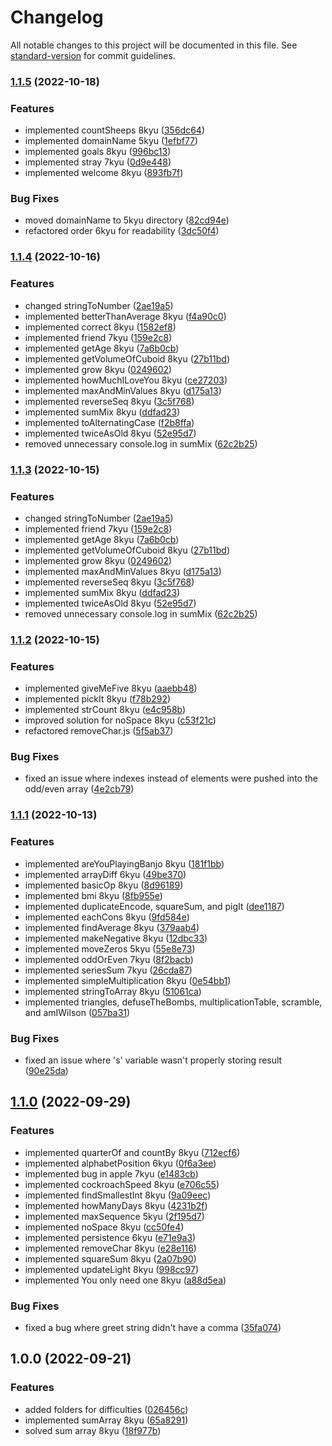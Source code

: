 # Changelog

All notable changes to this project will be documented in this file. See [standard-version](https://github.com/conventional-changelog/standard-version) for commit guidelines.

### [1.1.5](https://github.com/Operaismo/codewars.js/compare/v1.1.4...v1.1.5) (2022-10-18)


### Features

* implemented countSheeps 8kyu ([356dc64](https://github.com/Operaismo/codewars.js/commits/356dc64174983a16cf8f79288aff65e1e3c1fb88))
* implemented domainName 5kyu ([1efbf77](https://github.com/Operaismo/codewars.js/commits/1efbf775b40c06893c1adad237f94d95ec22dd6f))
* implemented goals 8kyu ([996bc13](https://github.com/Operaismo/codewars.js/commits/996bc130a6df875ef5106d9b520ad35fed05a24a))
* implemented stray 7kyu ([0d9e448](https://github.com/Operaismo/codewars.js/commits/0d9e448de8c3dd1489d060d3a9b9891c5eca52ed))
* implemented welcome 8kyu ([893fb7f](https://github.com/Operaismo/codewars.js/commits/893fb7fd7f3a573e664acd185071e6b083c42d25))


### Bug Fixes

* moved domainName to 5kyu directory ([82cd94e](https://github.com/Operaismo/codewars.js/commits/82cd94e48474d0e7a6da6f7e234bc919923f98bf))
* refactored order 6kyu for readability ([3dc50f4](https://github.com/Operaismo/codewars.js/commits/3dc50f4b68514eb7952563207c844a5b31d2dc24))

### [1.1.4](https://github.com/Operaismo/codewars.js/compare/v1.1.2...v1.1.4) (2022-10-16)


### Features

* changed stringToNumber ([2ae19a5](https://github.com/Operaismo/codewars.js/commits/2ae19a525791fedb35acdd29aa0d7f03022f70d4))
* implemented betterThanAverage 8kyu ([f4a90c0](https://github.com/Operaismo/codewars.js/commits/f4a90c04707666d0b30ca30ef3d9c176450a1209))
* implemented correct 8kyu ([1582ef8](https://github.com/Operaismo/codewars.js/commits/1582ef8fa94485dbc27b4b3b9d047fea27293d7c))
* implemented friend 7kyu ([159e2c8](https://github.com/Operaismo/codewars.js/commits/159e2c87a2cff660a5250aefaea2418984d8f821))
* implemented getAge 8kyu ([7a6b0cb](https://github.com/Operaismo/codewars.js/commits/7a6b0cb25f532f7e2f26044040c9da1fa1e1542c))
* implemented getVolumeOfCuboid 8kyu ([27b11bd](https://github.com/Operaismo/codewars.js/commits/27b11bdbf8d5cece92ca5ea9b5cc5da5ca326195))
* implemented grow 8kyu ([0249602](https://github.com/Operaismo/codewars.js/commits/0249602c35fce8b62b75030ae660532c8398f0af))
* implemented howMuchILoveYou 8kyu ([ce27203](https://github.com/Operaismo/codewars.js/commits/ce272034d33566992f9e10c21085c62346bb448a))
* implemented maxAndMinValues 8kyu ([d175a13](https://github.com/Operaismo/codewars.js/commits/d175a13975b6674af5abafc1b246de8401afcac9))
* implemented reverseSeq 8kyu ([3c5f768](https://github.com/Operaismo/codewars.js/commits/3c5f7683a12c800be8b921d840a55fccfccb1105))
* implemented sumMix 8kyu ([ddfad23](https://github.com/Operaismo/codewars.js/commits/ddfad238054a449bbf91bcf1d4f4136a2d0f7130))
* implemented toAlternatingCase ([f2b8ffa](https://github.com/Operaismo/codewars.js/commits/f2b8ffa03eec6cf491ef6ccf03aa9f9389dc1176))
* implemented twiceAsOld 8kyu ([52e95d7](https://github.com/Operaismo/codewars.js/commits/52e95d72d997946a3e5eb2393313cfdcda01bcd8))
* removed unnecessary console.log in sumMix ([62c2b25](https://github.com/Operaismo/codewars.js/commits/62c2b251fa2feed7e251b0f27537f4f24fcba4c0))

### [1.1.3](https://github.com/Operaismo/codewars.js/compare/v1.1.2...v1.1.3) (2022-10-15)


### Features

* changed stringToNumber ([2ae19a5](https://github.com/Operaismo/codewars.js/commits/2ae19a525791fedb35acdd29aa0d7f03022f70d4))
* implemented friend 7kyu ([159e2c8](https://github.com/Operaismo/codewars.js/commits/159e2c87a2cff660a5250aefaea2418984d8f821))
* implemented getAge 8kyu ([7a6b0cb](https://github.com/Operaismo/codewars.js/commits/7a6b0cb25f532f7e2f26044040c9da1fa1e1542c))
* implemented getVolumeOfCuboid 8kyu ([27b11bd](https://github.com/Operaismo/codewars.js/commits/27b11bdbf8d5cece92ca5ea9b5cc5da5ca326195))
* implemented grow 8kyu ([0249602](https://github.com/Operaismo/codewars.js/commits/0249602c35fce8b62b75030ae660532c8398f0af))
* implemented maxAndMinValues 8kyu ([d175a13](https://github.com/Operaismo/codewars.js/commits/d175a13975b6674af5abafc1b246de8401afcac9))
* implemented reverseSeq 8kyu ([3c5f768](https://github.com/Operaismo/codewars.js/commits/3c5f7683a12c800be8b921d840a55fccfccb1105))
* implemented sumMix 8kyu ([ddfad23](https://github.com/Operaismo/codewars.js/commits/ddfad238054a449bbf91bcf1d4f4136a2d0f7130))
* implemented twiceAsOld 8kyu ([52e95d7](https://github.com/Operaismo/codewars.js/commits/52e95d72d997946a3e5eb2393313cfdcda01bcd8))
* removed unnecessary console.log in sumMix ([62c2b25](https://github.com/Operaismo/codewars.js/commits/62c2b251fa2feed7e251b0f27537f4f24fcba4c0))

### [1.1.2](https://github.com/Operaismo/codewars.js/compare/v1.1.1...v1.1.2) (2022-10-15)


### Features

* implemented giveMeFive 8kyu ([aaebb48](https://github.com/Operaismo/codewars.js/commits/aaebb488b3bcb5bfaf254e64512c663349dca1ef))
* implemented pickIt 8kyu ([f78b292](https://github.com/Operaismo/codewars.js/commits/f78b2924d66d042996e084b7c3d2f569fd14868f))
* implemented strCount 8kyu ([e4c958b](https://github.com/Operaismo/codewars.js/commits/e4c958b08a66370ae7feb6eb702c53305106f4a0))
* improved solution for noSpace 8kyu ([c53f21c](https://github.com/Operaismo/codewars.js/commits/c53f21c2794fbe3d68b543f2e1755654f9915db6))
* refactored removeChar.js ([5f5ab37](https://github.com/Operaismo/codewars.js/commits/5f5ab3713fc960a88f5d0a3bce8a56c97019f32c))


### Bug Fixes

* fixed an issue where indexes instead of elements were pushed into the odd/even array ([4e2cb79](https://github.com/Operaismo/codewars.js/commits/4e2cb79ca426b0526d72b02377a9278cca94f513))

### [1.1.1](https://github.com/Operaismo/codewars.js/compare/v1.1.0...v1.1.1) (2022-10-13)


### Features

* implemented areYouPlayingBanjo 8kyu ([181f1bb](https://github.com/Operaismo/codewars.js/commits/181f1bb4e493594f42671c4300e8e4d36e92e84f))
* implemented arrayDiff 6kyu ([49be370](https://github.com/Operaismo/codewars.js/commits/49be3701e2a198c05c9a118ac1370139d5a2943c))
* implemented basicOp 8kyu ([8d96189](https://github.com/Operaismo/codewars.js/commits/8d9618978e39cd592a1c609380f05ca3a779a25c))
* implemented bmi 8kyu ([8fb955e](https://github.com/Operaismo/codewars.js/commits/8fb955e457fd50252050db28191e01e7a47df510))
* implemented duplicateEncode, squareSum, and pigIt ([dee1187](https://github.com/Operaismo/codewars.js/commits/dee11875ac40d2b2c619f732dc91f494209cd628))
* implemented eachCons 8kyu ([9fd584e](https://github.com/Operaismo/codewars.js/commits/9fd584e7a6efdc5e8de9553b0a85db2aff09a2ba))
* implemented findAverage 8kyu ([379aab4](https://github.com/Operaismo/codewars.js/commits/379aab44a3b378fe67a8238c666050fd261934b0))
* implemented makeNegative 8kyu ([12dbc33](https://github.com/Operaismo/codewars.js/commits/12dbc33603b393159ad7c440f84f9ef580c312e3))
* implemented moveZeros 5kyu ([55e8e73](https://github.com/Operaismo/codewars.js/commits/55e8e73302369d9f3b3f14c849ebf428052330f3))
* implemented oddOrEven 7kyu ([8f2bacb](https://github.com/Operaismo/codewars.js/commits/8f2bacbb4d4ab96950303095c91afed4f00d08c0))
* implemented seriesSum 7kyu ([26cda87](https://github.com/Operaismo/codewars.js/commits/26cda87e08a1f9167ee76136133289f1e450b00c))
* implemented simpleMultiplication 8kyu ([0e54bb1](https://github.com/Operaismo/codewars.js/commits/0e54bb1241d9c1b2a0946bc17b56b4193e809f05))
* implemented stringToArray 8kyu ([51061ca](https://github.com/Operaismo/codewars.js/commits/51061ca84c46201e9252564587b85081be3d5dea))
* implemented triangles, defuseTheBombs, multiplicationTable, scramble, and amIWilson ([057ba31](https://github.com/Operaismo/codewars.js/commits/057ba3139baebb0d232ec4226ca7daaee37f8160))


### Bug Fixes

* fixed an issue where 's' variable wasn't properly storing result ([90e25da](https://github.com/Operaismo/codewars.js/commits/90e25da554a7de4961c9955726568091ee7c63c6))

## [1.1.0](https://github.com/Operaismo/codewars.js/compare/v1.0.0...v1.1.0) (2022-09-29)


### Features

* implemented quarterOf and countBy 8kyu ([712ecf6](https://github.com/Operaismo/codewars.js/commits/712ecf6e3b2d94430360f5fed99f07bd54e05d65))
* implemented alphabetPosition 6kyu ([0f6a3ee](https://github.com/Operaismo/codewars.js/commits/0f6a3ee0b8c67dabe034d5497205302d76f8cd85))
* implemented bug in apple 7kyu ([e1483cb](https://github.com/Operaismo/codewars.js/commits/e1483cb51ee0f71d2a5a97dfeed13fe6833a550a))
* implemented cockroachSpeed 8kyu ([e706c55](https://github.com/Operaismo/codewars.js/commits/e706c5565dd86f68668200229a4ec8e5b5eeaaa2))
* implemented findSmallestInt 8kyu ([9a09eec](https://github.com/Operaismo/codewars.js/commits/9a09eecc506dbfd8009fdabe786cc626360db57d))
* implemented howManyDays 8kyu ([4231b2f](https://github.com/Operaismo/codewars.js/commits/4231b2f82f6a8339006dce6183516c8ad17a121e))
* implemented maxSequence 5kyu ([2f195d7](https://github.com/Operaismo/codewars.js/commits/2f195d7f9c1eadd91ec01752669f882d10e28f60))
* implemented noSpace 8kyu ([cc50fe4](https://github.com/Operaismo/codewars.js/commits/cc50fe46b071eed3aadeb2abc0293daf99d1e8f2))
* implemented persistence 6kyu ([e71e9a3](https://github.com/Operaismo/codewars.js/commits/e71e9a392745b84ef7359a60e54b9faabf2608d1))
* implemented removeChar 8kyu ([e28e116](https://github.com/Operaismo/codewars.js/commits/e28e11655f955514e0fd56bbc1810ce87e5a9c00))
* implemented squareSum 8kyu ([2a07b90](https://github.com/Operaismo/codewars.js/commits/2a07b90d28fa2b6bbaa8232da9bee7dbabf252cd))
* implemented updateLight 8kyu ([998cc97](https://github.com/Operaismo/codewars.js/commits/998cc97c32556e51ee8fdbd4c32b6d59ca2fcd49))
* implemented You only need one 8kyu ([a88d5ea](https://github.com/Operaismo/codewars.js/commits/a88d5ea48a73169d1e7ccf20799b137f074e51d8))


### Bug Fixes

* fixed a bug where greet string didn't have a comma ([35fa074](https://github.com/Operaismo/codewars.js/commits/35fa074af5cca3e55f251db02dd77c3f9adc419e))

## 1.0.0 (2022-09-21)


### Features

* added folders for difficulties ([026456c](https://github.com/Operaismo/codewars.js/commits/026456c5afcff682cde317377af5f9ea38e1fec0))
* implemented sumArray 8kyu ([65a8291](https://github.com/Operaismo/codewars.js/commits/65a8291b703279b567dd4283cae10a59521813b1))
* solved sum array 8kyu ([18f977b](https://github.com/Operaismo/codewars.js/commits/18f977b5b6bdfd40cf9afc323d94750b5adb1c05))
